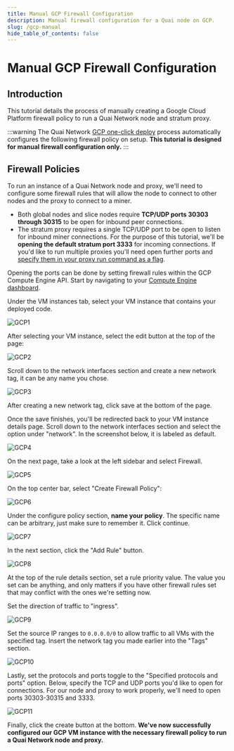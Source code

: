 ```yaml
---
title: Manual GCP Firewall Configuration
description: Manual firewall configuration for a Quai node on GCP.
slug: /gcp-manual
hide_table_of_contents: false
---
```


# Manual GCP Firewall Configuration

## Introduction

This tutorial details the process of manually creating a Google Cloud Platform firewall policy to run a Quai Network node and stratum proxy.

:::warning
The Quai Network [GCP one-click deploy](../gcp-auto.md) process automatically configures the following firewall policy on setup. **This tutorial is designed for manual firewall configuration only.**
:::

## Firewall Policies

To run an instance of a Quai Network node and proxy, we'll need to configure some firewall rules that will allow the node to connect to other nodes and the proxy to connect to a miner.

* Both global nodes and slice nodes require **TCP/UDP ports 30303 through 30315** to be open for inbound peer connections.
* The stratum proxy requires a single TCP/UDP port to be open to listen for inbound miner connections. For the purpose of this tutorial, we'll be **opening the default stratum port 3333** for incoming connections. If you'd like to run multiple proxies you'll need open further ports and [specify them in your proxy run command as a flag](../../../../stratum-proxy/run-stratum/run-stratum.md#run).

Opening the ports can be done by setting firewall rules within the GCP Compute Engine API. Start by navigating to your [Compute Engine dashboard](https://console.cloud.google.com/compute/instances).

Under the VM instances tab, select your VM instance that contains your deployed code.

![GCP1](../../../static/img/GCP1.png)

After selecting your VM instance, select the edit button at the top of the page:

![GCP2](../../../static/img/GCP1.png)

Scroll down to the network interfaces section and create a new network tag, it can be any name you chose.

![GCP3](../../../static/img/GCP3.png)

After creating a new network tag, click save at the bottom of the page.

Once the save finishes, you'll be redirected back to your VM instance details page. Scroll down to the network interfaces section and select the option under "network". In the screenshot below, it is labeled as default.

![GCP4](../../../static/img/GCP4.png)

On the next page, take a look at the left sidebar and select Firewall.

![GCP5](../../../static/img/GCP5.png)

On the top center bar, select "Create Firewall Policy":

![GCP6](../../../static/img/GCP6.png)

Under the configure policy section, **name your policy**. The specific name can be arbitrary, just make sure to remember it. Click continue.

![GCP7](../../../static/img/GCP7.png)

In the next section, click the "Add Rule" button.

![GCP8](../../../static/img/GCP8.png)

At the top of the rule details section, set a rule priority value. The value you set can be anything, and only matters if you have other firewall rules set that may conflict with the ones we're setting now.

Set the direction of traffic to "ingress".

![GCP9](../../../static/img/GCP9.png)

Set the source IP ranges to `0.0.0.0/0` to allow traffic to all VMs with the specified tag. Insert the network tag you made earlier into the "Tags" section.

![GCP10](../../../static/img/GCP10.png)

Lastly, set the protocols and ports toggle to the "Specified protocols and ports" option. Below, specify the TCP and UDP ports you'd like to open for connections. For our node and proxy to work properly, we'll need to open ports 30303-30315 and 3333.

![GCP11](../../../static/img/GCP11.png)

Finally, click the create button at the bottom. **We've now successfully configured our GCP VM instance with the necessary firewall policy to run a Quai Network node and proxy.**